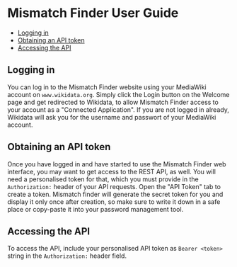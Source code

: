 # Mismatch Finder User Guide

<!-- START doctoc generated TOC please keep comment here to allow auto update -->
<!-- DON'T EDIT THIS SECTION, INSTEAD RE-RUN doctoc TO UPDATE -->

- [Logging in <a id="login"></a>](#logging-in-a-idlogina)
- [Obtaining an API token <a id="apiToken"></a>](#obtaining-an-api-token-a-idapitokena)
- [Accessing the API <a id="apiAccess"></a>](#accessing-the-api-a-idapiaccessa)

<!-- END doctoc generated TOC please keep comment here to allow auto update -->

## Logging in <a id="login"></a>

You can log in to the Mismatch Finder website using your MediaWiki account on `www.wikidata.org`. Simply click the Login button on the Welcome page and get redirected to Wikidata, to allow Mismatch Finder access to your account as a "Connected Application". If you are not logged in already, Wikidata will ask you for the username and passwort of your MediaWiki account.

## Obtaining an API token <a id="apiToken"></a>

Once you have logged in and have started to use the Mismatch Finder web interface, you may want to get access to the REST API, as well. You will need a personalised token for that, which you must provide in the `Authorization:` header of your API requests. Open the "API Token" tab to create a token. Mismatch finder will generate the secret token for you and display it only once after creation, so make sure to write it down in a safe place or copy-paste it into your password management tool.

## Accessing the API <a id="apiAccess"></a>

To access the API, include your personalised API token as `Bearer <token>` string in the `Authorization:` header field.

